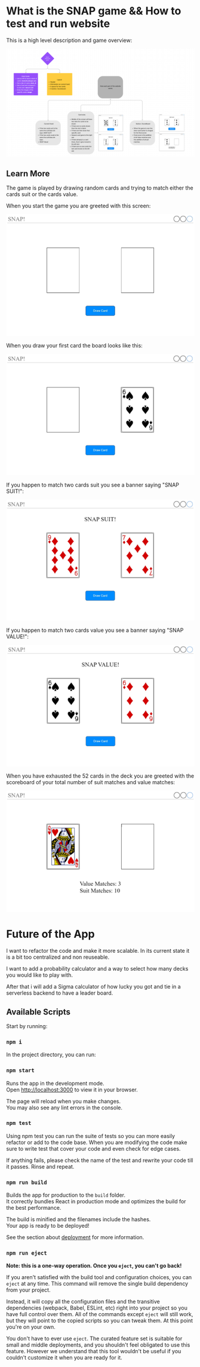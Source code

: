 # What is the SNAP game && How to test and run website

This is a high level description and game overview:

<p align="center">
  <img src="https://raw.githubusercontent.com/LifeTiltz/newProject/master/public/different%20states%20of%20the%20game/Screenshot%202022-07-24%20at%2021.52.10.png"/>
</p> 

## Learn More

The game is played by drawing random cards and trying to match either the cards suit or the cards value. 

When you start the game you are greeted with this screen:

<p align="center">
  <img src="https://raw.githubusercontent.com/LifeTiltz/newProject/master/public/different%20states%20of%20the%20game/snap_empty_cards.jpg"/>
</p>

When you draw your first card the board looks like this:

<p align="center">
  <img src="https://raw.githubusercontent.com/LifeTiltz/newProject/master/public/different%20states%20of%20the%20game/snap_left_empty.jpg"/>
</p>

If you happen to match two cards suit you see a banner saying "SNAP SUIT!":

<p align="center">
  <img src="https://raw.githubusercontent.com/LifeTiltz/newProject/master/public/different%20states%20of%20the%20game/snap_suit_match.jpg"/>
</p>

If you happen to match two cards value you see a banner saying "SNAP VALUE!":

<p align="center">
  <img src="https://raw.githubusercontent.com/LifeTiltz/newProject/master/public/different%20states%20of%20the%20game/snap_value_match.jpg"/>
</p> 

When you have exhausted the 52 cards in the deck you are greeted with the scoreboard of your total number of suit matches and value matches:

<p align="center">
  <img src="https://raw.githubusercontent.com/LifeTiltz/newProject/master/public/different%20states%20of%20the%20game/snap_scoreboard.jpg"/>
</p> 

# Future of the App

I want to refactor the code and make it more scalable. In its current state it is a bit too centralized and non reuseable. 

I want to add a probability calculator and a way to select how many decks you would like to play with.

After that i will add a Sigma calculator of how lucky you got and tie in a serverless backend to have a leader board.


## Available Scripts

Start by running:

### `npm i`

In the project directory, you can run:

### `npm start`

Runs the app in the development mode.\
Open [http://localhost:3000](http://localhost:3000) to view it in your browser.

The page will reload when you make changes.\
You may also see any lint errors in the console.

### `npm test`

Using npm test you can run the suite of tests so you can more easily refactor or add to the code base. When you are modifying the code make sure to write test that cover your code and even check for edge cases.

If anything fails, please check the name of the test and rewrite your code till it passes. Rinse and repeat.

### `npm run build`

Builds the app for production to the `build` folder.\
It correctly bundles React in production mode and optimizes the build for the best performance.

The build is minified and the filenames include the hashes.\
Your app is ready to be deployed!

See the section about [deployment](https://facebook.github.io/create-react-app/docs/deployment) for more information.

### `npm run eject`

**Note: this is a one-way operation. Once you `eject`, you can't go back!**

If you aren't satisfied with the build tool and configuration choices, you can `eject` at any time. This command will remove the single build dependency from your project.

Instead, it will copy all the configuration files and the transitive dependencies (webpack, Babel, ESLint, etc) right into your project so you have full control over them. All of the commands except `eject` will still work, but they will point to the copied scripts so you can tweak them. At this point you're on your own.

You don't have to ever use `eject`. The curated feature set is suitable for small and middle deployments, and you shouldn't feel obligated to use this feature. However we understand that this tool wouldn't be useful if you couldn't customize it when you are ready for it.